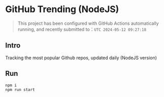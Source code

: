 # GitHub Trending (NodeJS)

> This project has been configured with GitHub Actions automatically running, and recently submitted to：`UTC 2024-05-12 09:27:18`

## Intro

Tracking the most popular Github repos, updated daily (NodeJS version)

## Run

```bash
npm i
npm run start
```
